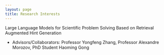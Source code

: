 ```yaml
---
layout: page
title: Research Interests
---
```


Large Language Models for Scientific Problem Solving Based on Retrieval Augmented Hint Generation
- Advisors/Collaborators: Professor Yongfeng Zhang, Professor Alexandre Morozov, PhD Student Haoming Gong
